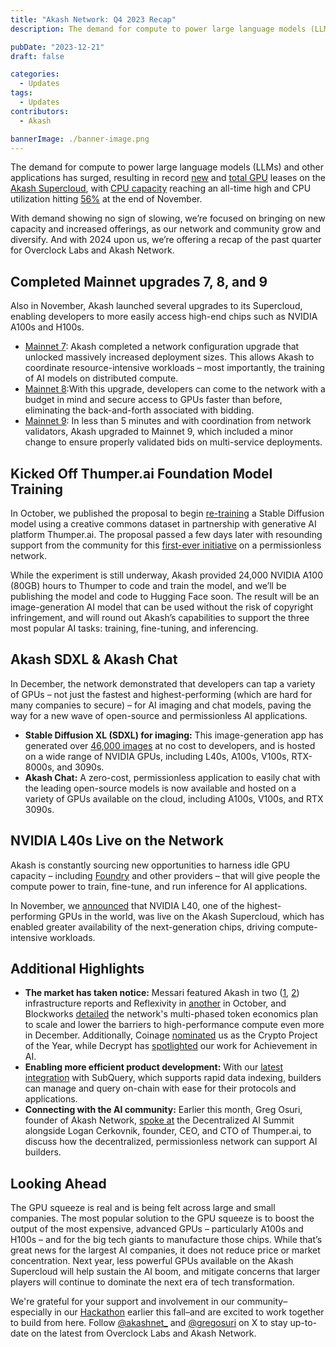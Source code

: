 ```yaml
---
title: "Akash Network: Q4 2023 Recap"
description: The demand for compute to power large language models (LLMs) and other applications has surged, resulting in record...

pubDate: "2023-12-21"
draft: false

categories:
  - Updates
tags:
  - Updates
contributors:
  - Akash

bannerImage: ./banner-image.png
---
```


The demand for compute to power large language models (LLMs) and other applications has surged, resulting in record [new](https://x.com/akashnet/status/1727369913994739853?s=20) and [total GPU](https://x.com/akashnet/status/1732053939971879015?s=20) leases on the [Akash Supercloud](https://akash.network/blog/the-supercloud-for-ai-is-live/), with [CPU capacity](https://x.com/gregosuri/status/1729134681617248367?s=20) reaching an all-time high and CPU utilization hitting [56%](https://twitter.com/gregosuri/status/1730630993818644669?s=20) at the end of November.

With demand showing no sign of slowing, we’re focused on bringing on new capacity and increased offerings, as our network and community grow and diversify. And with 2024 upon us, we’re offering a recap of the past quarter for Overclock Labs and Akash Network.

## Completed Mainnet upgrades 7, 8, and 9

Also in November, Akash launched several upgrades to its Supercloud, enabling developers to more easily access high-end chips such as NVIDIA A100s and H100s.

- [Mainnet 7](https://x.com/akashnet/status/1722603953131524222?s=20): Akash completed a network configuration upgrade that unlocked massively increased deployment sizes. This allows Akash to coordinate resource-intensive workloads – most importantly, the training of AI models on distributed compute.
- [Mainnet 8](https://x.com/akashnet/status/1726630103302492283?s=20):With this upgrade, developers can come to the network with a budget in mind and secure access to GPUs faster than before, eliminating the back-and-forth associated with bidding.
- [Mainnet 9](https://x.com/akashnet/status/1729555310073766043?s=20): In less than 5 minutes and with coordination from network validators, Akash upgraded to Mainnet 9, which included a minor change to ensure properly validated bids on multi-service deployments.

## Kicked Off Thumper.ai Foundation Model Training

In October, we published the proposal to begin [re-training](https://x.com/akashnet/status/1710041499671687259?s=20) a Stable Diffusion model using a creative commons dataset in partnership with generative AI platform Thumper.ai. The proposal passed a few days later with resounding support from the community for this [first-ever initiative](https://www.semafor.com/article/10/25/2023/the-ai-booms-chip-shortage-has-an-unlikely-hero-the-blockchain) on a permissionless network.

While the experiment is still underway, Akash provided 24,000 NVIDIA A100 (80GB) hours to Thumper to code and train the model, and we’ll be publishing the model and code to Hugging Face soon. The result will be an image-generation AI model that can be used without the risk of copyright infringement, and will round out Akash’s capabilities to support the three most popular AI tasks: training, fine-tuning, and inferencing.

## Akash SDXL & Akash Chat

In December, the network demonstrated that developers can tap a variety of GPUs – not just the fastest and highest-performing (which are hard for many companies to secure) – for AI imaging and chat models, paving the way for a new wave of open-source and permissionless AI applications.

- **Stable Diffusion XL (SDXL) for imaging:** This image-generation app has generated over [46,000 images](https://x.com/akashnet/status/1734247634506838372) at no cost to developers, and is hosted on a wide range of NVIDIA GPUs, including L40s, A100s, V100s, RTX-8000s, and 3090s.
- **Akash Chat:** A zero-cost, permissionless application to easily chat with the leading open-source models is now available and hosted on a variety of GPUs available on the cloud, including A100s, V100s, and RTX 3090s.

## NVIDIA L40s Live on the Network

Akash is constantly sourcing new opportunities to harness idle GPU capacity – including [Foundry](https://foundrydigital.com/) and other providers – that will give people the compute power to train, fine-tune, and run inference for AI applications.

In November, we [announced](https://x.com/akashnet/status/1722673189237490094?s=20) that NVIDIA L40, one of the highest-performing GPUs in the world, was live on the Akash Supercloud, which has enabled greater availability of the next-generation chips, driving compute-intensive workloads.

## Additional Highlights

- **The market has taken notice:** Messari featured Akash in two ([1](https://x.com/akashnet/status/1708869832043631087?s=20), [2](https://x.com/akashnet/status/1719432757896421695?s=20)) infrastructure reports and Reflexivity in [another](https://twitter.com/MessariCrypto/status/1708866621173801238) in October, and Blockworks [detailed](https://twitter.com/blockworksres/status/1732401228687315366?s=20) the network's multi-phased token economics plan to scale and lower the barriers to high-performance compute even more in December. Additionally, Coinage [nominated](https://x.com/akashnet/status/1725614932400419126?s=20) us as the Crypto Project of the Year, while Decrypt has [spotlighted](https://twitter.com/decryptmedia/status/1717224504525561868) our work for Achievement in AI.
- **Enabling more efficient product development:** With our [latest integration](https://x.com/akashnet/status/1730664115528442303?s=20) with SubQuery, which supports rapid data indexing, builders can manage and query on-chain with ease for their protocols and applications.
- **Connecting with the AI community:** Earlier this month, Greg Osuri, founder of Akash Network, [spoke at](https://twitter.com/gregosuri/status/1729571486447411315?s=20) the Decentralized AI Summit alongside Logan Cerkovnik, founder, CEO, and CTO of Thumper.ai, to discuss how the decentralized, permissionless network can support AI builders.

## Looking Ahead

The GPU squeeze is real and is being felt across large and small companies. The most popular solution to the GPU squeeze is to boost the output of the most expensive, advanced GPUs – particularly A100s and H100s – and for the big tech giants to manufacture those chips. While that’s great news for the largest AI companies, it does not reduce price or market concentration. Next year, less powerful GPUs available on the Akash Supercloud will help sustain the AI boom, and mitigate concerns that larger players will continue to dominate the next era of tech transformation.

We're grateful for your support and involvement in our community–especially in our [Hackathon](https://x.com/akashnet/status/1715435561392222384?s=20) earlier this fall–and are excited to work together to build from here. Follow [@akashnet\_](https://x.com/akashnet) and [@gregosuri](https://twitter.com/gregosuri) on X to stay up-to-date on the latest from Overclock Labs and Akash Network.
